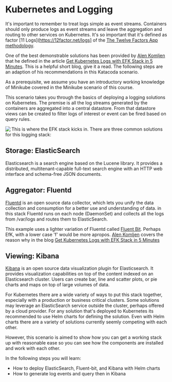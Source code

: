 # Kubernetes and Logging #

It's important to remember to treat logs simple as event streams. Containers should only produce logs as event streams and leave the aggregation and routing to other services on Kubernetes. It's so important that it's defined as factor [11 Logs](https://12factor.net/logs] of the [The Twelve Factors App methodology](https://12factor.net/).

One of the best demonstrable solutions has been provided by [Alen Komljen](https://akomljen.com/) that he defined in the article [Get Kubernetes Logs with EFK Stack in 5 Minutes](https://akomljen.com/get-kubernetes-logs-with-efk-stack-in-5-minutes/). This is a helpful short blog, give it a read. The following steps are an adaption of his recommendations in this Katacoda scenario.

As a prerequisite, we assume you have an introductory working knowledge of Minikube covered in the Minikube scenario of this course.

This scenario takes you through the basics of deploying a logging solutions on Kubernetes. The premise is all the log streams generated by the containers are aggregated into a central datastore. From that datastore views can be created to filter logs of interest or event can be fired based on query rules.

<img align="left" src="/javajon/courses/kubernetes-observability/logging/assets/docker_flow_flb_elastic.png">

This is where the EFK stack kicks in. There are three common solutions for this logging stack:

## Storage: ElasticSearch ##

Elasticsearch is a search engine based on the Lucene library. It provides a distributed, multitenant-capable full-text search engine with an HTTP web interface and schema-free JSON documents.

## Aggregator: Fluentd ##

[Fluentd](https://www.fluentd.org/) is an open source data collector, which lets you unify the data collection and consumption for a better use and understanding of data. in this stack Fluentd runs on each node (DaemonSet) and collects all the logs from /var/logs and routes them to ElasticSearch.

This example uses a lighter variation of Fluentd called [Fluent Bit](https://fluentbit.io/). Perhaps EfK, with a lower case 'f' would be more apropos. [Alen Komljen](https://akomljen.com/) covers the reason why in the blog [Get Kubernetes Logs with EFK Stack in 5 Minutes](https://akomljen.com/get-kubernetes-logs-with-efk-stack-in-5-minutes/)  

## Viewing: Kibana ##

[Kibana](https://www.elastic.co/products/kibana) is an open source data visualization plugin for Elasticsearch. It provides visualization capabilities on top of the content indexed on an Elasticsearch cluster. Users can create bar, line and scatter plots, or pie charts and maps on top of large volumes of data.

For Kubernetes there are a wide variety of ways to put this stack together, especially with a production or business critical clusters. Some solutions may leverage an ElasticSearch service outside the cluster, perhaps offered by a cloud provider. For any solution that's deployed to Kubernetes its recommended to use Helm charts for defining the solution. Even with Helm charts there are a variety of solutions currently seemly competing with each other.

However, this scenario is aimed to show how you can get a working stack up with reasonable ease so you can see how the components are installed and work with each other.

In the following steps you will learn:

- How to deploy ElasticSearch, Fluent-bit, and Kibana with Helm charts
- How to generate log events and query then in Kibana
